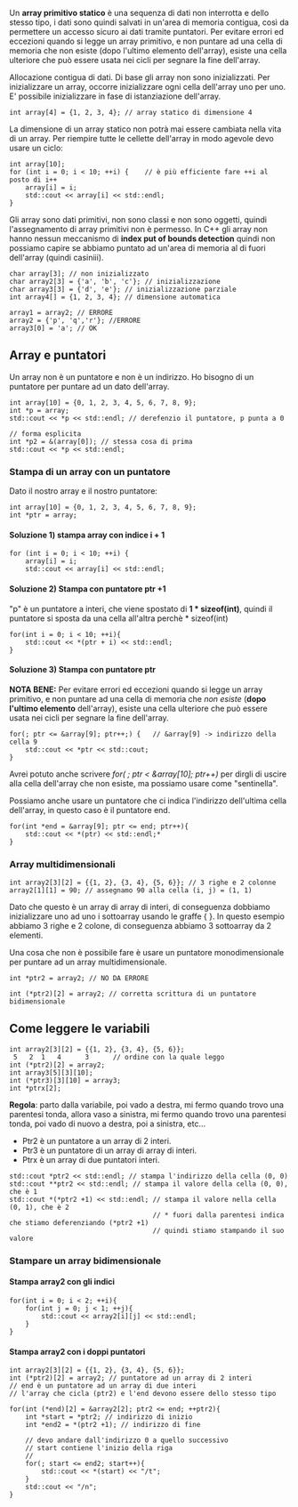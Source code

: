 Un **array primitivo statico** è una sequenza di dati non interrotta e dello stesso tipo, i dati sono quindi salvati in un'area di memoria contigua, così da permettere un accesso sicuro ai dati tramite puntatori.
Per evitare errori ed eccezioni quando si legge un array primitivo,  e non puntare ad una cella di memoria che non esiste (dopo l'ultimo elemento dell'array), esiste una cella ulteriore che può essere usata nei cicli per segnare la fine dell'array.

Allocazione contigua di dati.
Di base gli array non sono inizializzati.
Per inizializzare un array, occorre inizializzare ogni cella dell'array uno per uno. E' possibile inizializzare in fase di istanziazione dell'array.

```
int array[4] = {1, 2, 3, 4}; // array statico di dimensione 4
```
La dimensione di un array statico non potrà mai essere cambiata nella vita di un array.
Per riempire tutte le cellette dell'array in modo agevole devo usare un ciclo:

```
int array[10];
for (int i = 0; i < 10; ++i) {    // è più efficiente fare ++i al posto di i++
	array[i] = i;
	std::cout << array[i] << std::endl;
}
```


Gli array sono dati primitivi, non sono classi e non sono oggetti, quindi l'assegnamento di array primitivi non è permesso.
In C++ gli array non hanno nessun meccanismo di **index put of bounds detection** quindi non possiamo capire se abbiamo puntato ad un'area di memoria al di fuori dell'array (quindi casiniii).


```
char array[3]; // non inizializzato
char array2[3] = {'a', 'b', 'c'}; // inizializzazione
char array3[3] = {'d', 'e'}; // inizializzazione parziale
int array4[] = {1, 2, 3, 4}; // dimensione automatica

array1 = array2; // ERRORE
array2 = {'p', 'q','r'}; //ERRORE
array3[0] = 'a'; // OK
```

## Array e puntatori
Un array non è un puntatore e non è un indirizzo. 
Ho bisogno di un puntatore per puntare ad un dato dell'array.

```
int array[10] = {0, 1, 2, 3, 4, 5, 6, 7, 8, 9};
int *p = array;
std::cout << *p << std::endl; // derefenzio il puntatore, p punta a 0

// forma esplicita
int *p2 = &(array[0]); // stessa cosa di prima
std::cout << *p << std::endl;
```

### Stampa di un array con un puntatore
Dato il nostro array e il nostro puntatore:
```
int array[10] = {0, 1, 2, 3, 4, 5, 6, 7, 8, 9};
int *ptr = array;
```

#### Soluzione 1) stampa array con indice i + 1
```
for (int i = 0; i < 10; ++i) {  
	array[i] = i;
	std::cout << array[i] << std::endl;
```
#### Soluzione 2) Stampa con puntatore ptr +1
"p" è un puntatore a interi, che viene spostato di **1 * sizeof(int)**, quindi il puntatore si sposta da una cella all'altra perchè * sizeof(int) 
```
for(int i = 0; i < 10; ++i){
	std::cout << *(ptr + i) << std::endl; 
}
```

#### Soluzione 3) Stampa con puntatore ptr
**NOTA BENE:** Per evitare errori ed eccezioni quando si legge un array primitivo,  e non puntare ad una cella di memoria che *non esiste* (**dopo l'ultimo elemento** dell'array), esiste una cella ulteriore che può essere usata nei cicli per segnare la fine dell'array.
```
for(; ptr <= &array[9]; ptr++;) {   // &array[9] -> indirizzo della cella 9
	std::cout << *ptr << std::cout;
}
```
Avrei potuto anche scrivere *for( ; ptr < &array[10]; ptr++)* per dirgli di uscire alla cella dell'array che non esiste, ma possiamo usare come "sentinella".

Possiamo anche usare un puntatore che ci indica l'indirizzo dell'ultima cella dell'array, in questo caso è il puntatore end. 
```
for(int *end = &array[9]; ptr <= end; ptr++){ 
	std::cout << *(ptr) << std::endl;*
}
```

### Array multidimensionali
```
int array2[3][2] = {{1, 2}, {3, 4}, {5, 6}}; // 3 righe e 2 colonne
array2[1][1] = 90; // assegnamo 90 alla cella (i, j) = (1, 1)
```
Dato che questo è un array di array di interi, di conseguenza dobbiamo inizializzare uno ad uno i sottoarray usando le graffe { }. In questo esempio abbiamo 3 righe e 2 colone, di conseguenza abbiamo 3 sottoarray da 2 elementi.

Una cosa che non è possibile fare è usare un puntatore monodimensionale per puntare ad un array multidimensionale.
```
int *ptr2 = array2; // NO DA ERRORE

int (*ptr2)[2] = array2; // corretta scrittura di un puntatore bidimensionale
```

## Come leggere le variabili
```
int array2[3][2] = {{1, 2}, {3, 4}, {5, 6}};
 5   2  1   4      3      // ordine con la quale leggo
int (*ptr2)[2] = array2;
int array3[5][3][10];
int (*ptr3)[3][10] = array3;
int *ptrx[2];
```
**Regola**: parto dalla variabile, poi vado a destra, mi fermo quando trovo una parentesi tonda, allora vaso a sinistra, mi fermo quando trovo una parentesi tonda, poi vado di nuovo a destra, poi a sinistra, etc...

- Ptr2 è un puntatore a un array di 2 interi.
- Ptr3 è un puntatore di un array di array di interi. 
- Ptrx è un array di due puntatori interi.

```
std::cout *ptr2 << std::endl; // stampa l'indirizzo della cella (0, 0)
std::cout **ptr2 << std::endl; // stampa il valore della cella (0, 0), che è 1
std::cout *(*ptr2 +1) << std::endl; // stampa il valore nella cella (0, 1), che è 2
									// * fuori dalla parentesi indica che stiamo deferenziando (*ptr2 +1)
									// quindi stiamo stampando il suo valore 
```

### Stampare un array bidimensionale
#### Stampa array2 con gli indici
```
for(int i = 0; i < 2; ++i){
	for(int j = 0; j < 1; ++j){
		std::cout << array2[i][j] << std::endl;
	}
}
```
#### Stampa array2 con i doppi puntatori
```
int array2[3][2] = {{1, 2}, {3, 4}, {5, 6}};
int (*ptr2)[2] = array2; // puntatore ad un array di 2 interi
// end è un puntatore ad un array di due interi
// l'array che cicla (ptr2) e l'end devono essere dello stesso tipo

for(int (*end)[2] = &array2[2]; ptr2 <= end; ++ptr2){
	int *start = *ptr2; // indirizzo di inizio
	int *end2 = *(ptr2 +1); // indirizzo di fine
	
	// devo andare dall'indirizzo 0 a quello successivo
	// start contiene l'inizio della riga 
	// 
	for(; start <= end2; start++){
		std::cout << *(start) << "/t";
	}
	std::cout << "/n";
}
```


